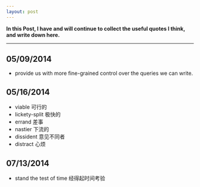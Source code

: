 ```yaml
---
layout: post
---
```


**In this Post, I have and will continue to collect the useful quotes I think, and write down here.**

---
## 05/09/2014

- provide us with more fine-grained control over the queries we can write.

## 05/16/2014

- viable 可行的
- lickety-split 极快的
- errand 差事
- nastier 下流的
- dissident 意见不同者
- distract 心烦 

## 07/13/2014

- stand the test of time 经得起时间考验



